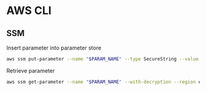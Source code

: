 # AWS CLI

## SSM

Insert parameter into parameter store

```bash
aws ssm put-parameter --name "$PARAM_NAME" --type SecureString --value "$PARAM_VALUE" --key-id alias/$KMS_KEY_NAME
```

Retrieve parameter

```bash
aws ssm get-parameter --name "$PARAM_NAME" --with-decryption --region eu-west-2 --output text --query 'Parameter.Value'
```